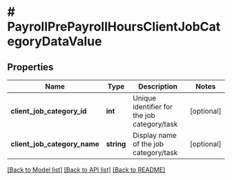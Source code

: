 # # PayrollPrePayrollHoursClientJobCategoryDataValue

## Properties

Name | Type | Description | Notes
------------ | ------------- | ------------- | -------------
**client_job_category_id** | **int** | Unique identifier for the job category/task | [optional]
**client_job_category_name** | **string** | Display name of the job category/task | [optional]

[[Back to Model list]](../../README.md#models) [[Back to API list]](../../README.md#endpoints) [[Back to README]](../../README.md)
